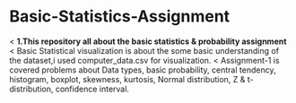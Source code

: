 # Basic-Statistics-Assignment
< **1.This repository all about the basic statistics & probability assignment**
< Basic Statistical visualization is about the some basic understanding of the dataset,i used computer_data.csv for visualization.
< Assignment-1 is covered problems about Data types, basic probability, central tendency, histogram, boxplot, skewness, kurtosis, Normal distribution, Z & t-distribution, confidence interval.
